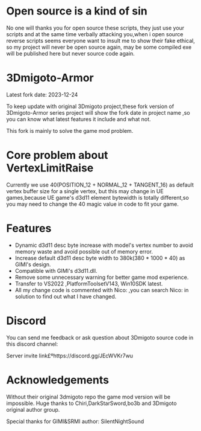 # Open source is a kind of sin
No one will thanks you for open source these scripts, they just use your scripts and at the same time verbally attacking you,when i open source reverse scripts seems everyone want to insult me to show their fake ethical, so my project will never be open source again, may be some compiled exe will be published here but never source code again.

# 3Dmigoto-Armor
Latest fork date: 2023-12-24

To keep update with original 3Dmigoto project,these fork version of 3Dmigoto-Armor series project will show 
the fork date in project name ,so you can know what latest features it include and what not.

This fork is mainly to solve the game mod problem.
# Core problem about VertexLimitRaise
Currently we use 40(POSITION_12 + NORMAL_12 + TANGENT_16) as default vertex buffer size for a single vertex,
but this may change in UE games,because UE game's d3d11 element bytewidth is totally different,so you may need to change
the 40 magic value in code to fit your game. 

# Features
- Dynamic d3d11 desc byte increase with model's vertex number to avoid memory waste and avoid possible out of memory error.
- Increase default d3d11 desc byte width to 380k(380 * 1000 * 40) as GIMI's design.
- Compatible with GIMI's d3d11.dll.
- Remove some unnecessary warning for better game mod experience.
- Transfer to VS2022 ,PlatformToolsetV143, Win10SDK latest.
- All my change code is commented with Nico: ,you can search Nico: in solution to find out what I have changed.

# Discord
You can send me feedback or ask question about 3Dmigoto source code in this discord channel:

Server invite link£ºhttps://discord.gg/JEcWVKr7wu 


# Acknowledgements
Without their original 3dmigoto repo the game mod version will be impossible.
Huge thanks to Chiri,DarkStarSword,bo3b and 3Dmigoto original author group.

Special thanks for GIMI&SRMI author:
SilentNightSound
